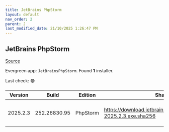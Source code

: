 ```yaml
---
title: JetBrains PhpStorm
layout: default
nav_order: 2
parent: J
last_modified_date: 21/10/2025 1:26:47 PM
---
```


## JetBrains PhpStorm

[Source](https://www.jetbrains.com/phpstorm)

Evergreen app: `JetBrainsPhpStorm`. Found **1** installer.

Last check: 🟢

| Version  | Build        | Edition  | Sha256                                                             | Date      | Size      | Type | URI                                                                                                                        |
| -------- | ------------ | -------- | ------------------------------------------------------------------ | --------- | --------- | ---- | -------------------------------------------------------------------------------------------------------------------------- |
| 2025.2.3 | 252.26830.95 | PhpStorm | https://download.jetbrains.com/webide/PhpStorm-2025.2.3.exe.sha256 | 3/10/2025 | 947150424 | exe  | [https://download.jetbrains.com/webide/PhpStorm-2025.2.3.exe](https://download.jetbrains.com/webide/PhpStorm-2025.2.3.exe) |
